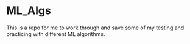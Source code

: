 # ML_Algs

This is a repo for me to work through and save
some of my testing and practicing with different ML
algorithms.
